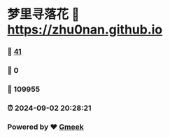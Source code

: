 # 梦里寻落花 :link: https://zhu0nan.github.io 
### :page_facing_up: [41](https://zhu0nan.github.io/tag.html) 
### :speech_balloon: 0 
### :hibiscus: 109955 
### :alarm_clock: 2024-09-02 20:28:21 
### Powered by :heart: [Gmeek](https://github.com/Meekdai/Gmeek)
